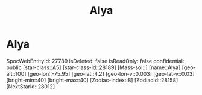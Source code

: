 ﻿---
title: "Alya"
location: [4.2,-75.95,100]
type: Station
tags:
- astro/Star

---

# Alya

SpocWebEntityId: 27789
isDeleted: false
isReadOnly: false
confidential: public
[star-class::A5]
[star-class-id::28189]
[Mass-sol::]
[name::Alya]
[geo-alt::100]
[geo-lon::-75.95]
[geo-lat::4.2]
[geo-lon-v::0.003]
[geo-lat-v::0.03]
[bright-min::40]
[bright-max::40]
[Zodiac-index::8]
[ZodiacId::28158]
[NextStarId::28012]

